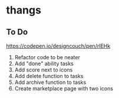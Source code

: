 # thangs

## To Do
https://codepen.io/designcouch/pen/rIEHk

1. Refactor code to be neater
2. Add "done" ability tasks
3. Add score next to icons
4. Add delete function to tasks
5. Add archive function to tasks
6. Create marketplace page with two icons
